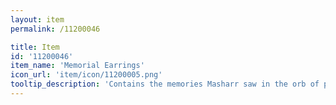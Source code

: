 ```yaml
---
layout: item
permalink: /11200046

title: Item
id: '11200046'
item_name: 'Memorial Earrings'
icon_url: 'item/icon/11200005.png'
tooltip_description: 'Contains the memories Masharr saw in the orb of prophecy. Sift through them carefully, and you might find a clue that''ll forever change the world.'
---
```

